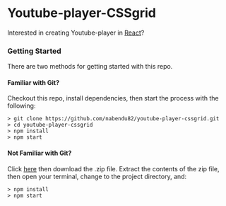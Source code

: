 # Youtube-player-CSSgrid

Interested in creating Youtube-player in [React](https://thewebdev.tech/refactoring-youtube-player-to-use-grid)?

### Getting Started

There are two methods for getting started with this repo.

#### Familiar with Git?
Checkout this repo, install dependencies, then start the process with the following:

```
> git clone https://github.com/nabendu82/youtube-player-cssgrid.git
> cd youtube-player-cssgrid
> npm install
> npm start
```

#### Not Familiar with Git?
Click [here](https://github.com/nabendu82/youtube-player-cssgrid.git/archive/master.zip) then download the .zip file.  Extract the contents of the zip file, then open your terminal, change to the project directory, and:

```
> npm install
> npm start
```

